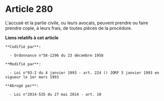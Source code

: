 # Article 280

L'accusé et la partie civile, ou leurs avocats, peuvent prendre ou faire prendre copie, à leurs frais, de toutes pièces de la
procédure.

**Liens relatifs à cet article**

	**Codifié par**:

	  - Ordonnance n°58-1296 du 23 décembre 1958

	**Modifié par**:

	  - Loi n°93-2 du 4 janvier 1993 - art. 224 () JORF 5 janvier 1993 en vigueur le 1er mars 1993

	**Abrogé par**:

	  - Loi n°2014-535 du 27 mai 2014 - art. 10
